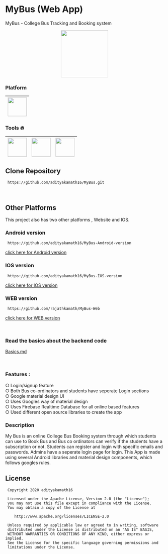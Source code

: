# MyBus (Web App)

MyBus - College Bus Tracking and Booking system

<p align="center">
<img  height="150" src="https://github.com/adityakamath16/MyBus/blob/master/app/src/main/res/drawable-xxxhdpi/mybus_home_icon.png"></img>
</p>

### Platform
|<img src="https://github.com/adityakamath16/adityakamath16/blob/master/images/connect_with_me_images/www.svg" width=60> |
|:---:| 

### Tools :fire:
|<img src="https://github.com/adityakamath16/adityakamath16/blob/master/images/tools/1200px-Android_Studio_icon.svg.png" width=60> | <img src="https://github.com/adityakamath16/adityakamath16/blob/master/images/tools/logo-stable.png" width=60> | <img src="https://firebasestorage.googleapis.com/v0/b/github--images.appspot.com/o/Github%20images%2Ffirebase.png?alt=media&token=b31bf89b-27a9-4192-9c7f-ae8eedb56554 " width=60> | 
|:---:|:---:|:---:|

 ## Clone Repository
 ```
  https://github.com/adityakamath16/MyBus.git
 ```
<br>

 ## Other Platforms
 This project also has two other platforms , Website and IOS.
 
 ### Android version
 ```
  https://github.com/adityakamath16/MyBus-Android-version
 ```
 [click here for Android version](https://github.com/adityakamath16/MyBus-Android-version)
 ### IOS version
 ```
  https://github.com/adityakamath16/MyBus-IOS-version
 ```
 [click here for IOS version](https://github.com/adityakamath16/MyBus-IOS-version)
 ### WEB version
 ```
  https://github.com/rajathkamath/MyBus-Web
 ```
 [click here for WEB version](https://github.com/rajathkamath/MyBus-Web)
  
<br>


 ### Read the basics about the backend code

  [Basics.md](https://github.com/adityakamath16/MyBus-Android-version/blob/master/Basics.md)

<br>

<p><h3>Features : </h3></p>
○ Login/signup feature<br>
○ Both Bus co-ordinators and students have seperate Login sections <br>
○ Google material design UI<br>
○ Uses Googles way of material design<br>
○ Uses Firebase Realtime Database for all online based features<br>
○ Used different open source libraries to create the app<br>

### Description
<p>My Bus is an online College Bus Booking system through which students can use to Book Bus and Bus co ordinators can verify if the students have a subscription or not. Students can register and login with specific emails and passwords. Admins have a seperate login page for login. This App is made using several Android libraries and material design components, which follows googles rules.</p>

License
 -------
 
     Copyright 2020 adityakamath16
 
     Licensed under the Apache License, Version 2.0 (the "License");
     you may not use this file except in compliance with the License.
     You may obtain a copy of the License at
 
        http://www.apache.org/licenses/LICENSE-2.0
 
     Unless required by applicable law or agreed to in writing, software
     distributed under the License is distributed on an "AS IS" BASIS,
     WITHOUT WARRANTIES OR CONDITIONS OF ANY KIND, either express or implied.
     See the License for the specific language governing permissions and
     limitations under the License.
